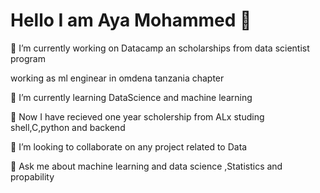 <H1> Hello I am Aya Mohammed  👋</h1>

<!--
**AyaMohammedAli/AyaMohammedAli** is a ✨ _special_ ✨ repository because its `README.md` (this file) appears on your GitHub profile.
📫 How to reach me: 
- 😄 Pronouns: ...
- ⚡ Fun fact: ...
-->

<p> 🔭 I’m currently working on Datacamp an scholarships from data scientist program </p>
<p>working as ml enginear in omdena tanzania chapter</p>
<p> 🌱 I’m currently learning DataScience and machine learning</p>
<p> 🌱 Now I have recieved one year scholership from ALx studing shell,C,python and backend</p>
<p>👯 I’m looking to collaborate on any project related to Data  </p>

<p>💬 Ask me about machine learning and data science ,Statistics and propability</p>

